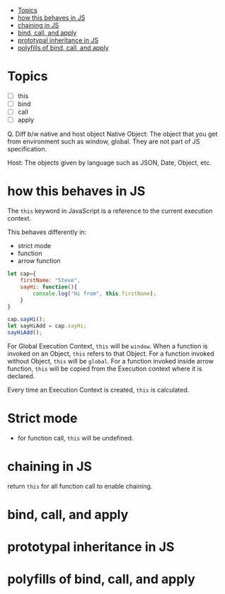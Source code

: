 - [Topics](#topics)
- [how this behaves in JS](#how-this-behaves-in-js)
- [chaining in JS](#chaining-in-js)
- [bind, call, and apply](#bind-call-and-apply)
- [prototypal inheritance in JS](#prototypal-inheritance-in-js)
- [polyfills of bind, call, and apply](#polyfills-of-bind-call-and-apply)

# Topics
- [ ] this
- [ ] bind
- [ ] call
- [ ] apply

Q. Diff b/w native and host object
Native Object: The object that you get from environment such as window, global. They are not part of JS specification.

Host: The objects given by language such as JSON, Date, Object, etc.
# how this behaves in JS
The `this` keyword in JavaScript is a reference to the current execution context.

This behaves differently in:
- strict mode
- function
- arrow function

```javascript
let cap={
	firstName: "Steve",
	sayHi: function(){
		console.log("Hi from", this.firstName);
	}
}

cap.sayHi();
let sayHiAdd = cap.sayHi;
sayHiAdd();
```

For Global Execution Context, `this` will be `window`.
When a function is invoked on an Object, `this` refers to that Object.
For a function invoked without Object, `this` will be `global`.
For a function invoked inside arrow function, `this` will be copied from the Execution context where it is declared.

Every time an Execution Context is created, `this` is calculated.
# Strict mode
- for function call, `this` will be undefined.
# chaining in JS
return `this` for all function call to enable chaining.

# bind, call, and apply

# prototypal inheritance in JS

# polyfills of bind, call, and apply
